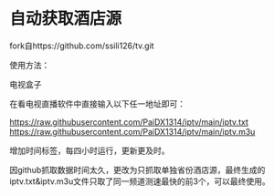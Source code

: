 # 自动获取酒店源 #
fork自https://github.com/ssili126/tv.git

  使用方法：
  
  电视盒子

  在看电视直播软件中直接输入以下任一地址即可：
  
  https://raw.githubusercontent.com/PaiDX1314/iptv/main/iptv.txt
  https://raw.githubusercontent.com/PaiDX1314/iptv/main/iptv.m3u
  
  增加时间标签，每四小时运行，更新更及时。

  因github抓取数据时间太久，更改为只抓取单独省份酒店源，最终生成的iptv.txt&iptv.m3u文件只取了同一频道测速最快的前3个，可以最终使用。
  

